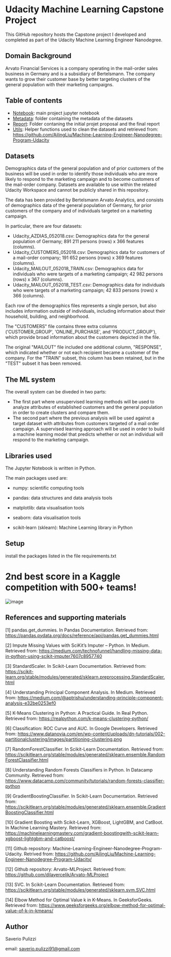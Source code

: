 # Udacity Machine Learning Capstone Project
This GitHub repository hosts the Capstone project I developed and completed as part of the Udacity Machine Learning Engineer Nanodegree.

## Domain Background
Arvato Financial Services is a company operating in the mail-order sales business in Germany and is a subsidiary of Bertelsmann.
The company wants to grow their customer base by better targeting clusters of the general population with their marketing campaigns.

## Table of contents
- [Notebook](https://github.com/spuliz/udacity-final-project/blob/main/Arvato_Project_Supervised_Learning.ipynb): main project jupyter notebook
- [Metadata](https://github.com/spuliz/udacity-final-project/tree/main/metadata): folder containing the metadata of the datasets 
- [Report](https://github.com/spuliz/udacity-final-project/tree/main/report): Folder contaning the initial projet proposal and the final report 
- [Utils](https://github.com/spuliz/udacity-final-project/tree/main/utils.py): Helper functions used to clean the datasets and retrieved from: https://github.com/AilingLiu/Machine-Learning-Engineer-Nanodegree-Program-Udacity

## Datasets
Demographics data of the general population and of prior customers of the business will be used in order to identify those individuals who are more likely to respond to the marketing campaign and to become customers of the mail-order company.
Datasets are available to use within the related Udacity Workspace and cannot be publicly shared in this repository.

The data has been provided by Bertelsmann Arvato Analytics, and consists of demographics data of the general population of Germany, for prior customers of the company and of individuals targeted on a marketing campaign. 

In particular, there are four datasets: 

- Udacity_AZDIAS_052018.csv: Demographics data for the general population of Germany; 891 211 persons (rows) x 366 features (columns).
- Udacity_CUSTOMERS_052018.csv: Demographics data for customers of a mail-order company; 191 652 persons (rows) x 369 features (columns).
- Udacity_MAILOUT_052018_TRAIN.csv: Demographics data for individuals who were targets of a marketing campaign; 42 982 persons (rows) x 367 (columns).
- Udacity_MAILOUT_052018_TEST.csv: Demographics data for individuals who were targets of a marketing campaign; 42 833 persons (rows) x 366 (columns).

Each row of the demographics files represents a single person, but also includes information outside of individuals, including information about their household, building, and neighborhood.

The "CUSTOMERS" file contains three extra columns ('CUSTOMER_GROUP', 'ONLINE_PURCHASE', and 'PRODUCT_GROUP'), which provide broad information about the customers depicted in the file. 

The original "MAILOUT" file included one additional column, "RESPONSE", which indicated whether or not each recipient became a customer of the company. For the "TRAIN" subset, this column has been retained, but in the "TEST" subset it has been removed.


## The ML system
The overall system can be diveded in two parts:
- The first part where unsupervised learning methods will be used to analyze attributes of established customers and the general population in order to create clusters and compare them.
- The second part where the previous analysis will be used against a target dataset with attributes from customers targeted of a mail order campaign. A supervised learning approach will be used in order to build a machine learning model that predicts whether or not an individual will respond to the marketing campaign.

## Libraries used
The Jupyter Notebook is written in Python.

The main packages used are:

- numpy: scientific computing tools

- pandas: data structures and data analysis tools

- matplotlib: data visualisation tools

- seaborn: data visualisation tools

- scikit-learn (sklearn): Machine Learning library in Python


## Setup
install the packages listed in the file requirements.txt

# 2nd best score in a Kaggle competition with 500+ teams!
![image](https://user-images.githubusercontent.com/15948985/145068576-75beed1f-a9f8-4467-baa3-29a412cbf84c.png)


## References and supporting materials
[1] pandas.get_dummies. In Pandas Documentation. Retrieved from:
https://pandas.pydata.org/docs/reference/api/pandas.get_dummies.html

[2] Impute Missing Values with SciKit’s Imputer – Python. In Medium. Retrieved from:
https://medium.com/technofunnel/handling-missing-data-in-python-using-scikit-imputer7607c8957740

[3] StandardScaler. In Scikit-Learn Documentation. Retrieved from:
https://scikit-learn.org/stable/modules/generated/sklearn.preprocessing.StandardScaler.html

[4] Understanding Principal Component Analysis. In Medium. Retrieved from:
https://medium.com/@aptrishu/understanding-principle-component-analysis-e32be0253ef0

[5] K-Means Clustering in Python: A Practical Guide. In Real Python. Retrieved from:
https://realpython.com/k-means-clustering-python/

[6] Classification: ROC Curve and AUC. In Google Developers. Retrieved from:
https://www.datanovia.com/en/wp-content/uploads/dn-tutorials/002-partitionalclustering/images/partitioning-clustering.png

[7] RandomForestClassifier. In Scikit-Learn Documentation. Retrieved from:
https://scikitlearn.org/stable/modules/generated/sklearn.ensemble.RandomForestClassifier.html

[8] Understanding Random Forests Classifiers in Python. In Datacamp Community. Retrieved
from: https://www.datacamp.com/community/tutorials/random-forests-classifier-python

[9] GradientBoostingClassifier. In Scikit-Learn Documentation. Retrieved from:
https://scikitlearn.org/stable/modules/generated/sklearn.ensemble.GradientBoostingClassifier.html

[10] Gradient Boosting with Scikit-Learn, XGBoost, LightGBM, and CatBoot. In Machine
Learning Mastery. Retrieved from: https://machinelearningmastery.com/gradient-boostingwith-scikit-learn-xgboost-lightgbm-and-catboost/

[11] Github repository: Machine-Learning-Engineer-Nanodegree-Program-Udacity. Retrived from: https://github.com/AilingLiu/Machine-Learning-Engineer-Nanodegree-Program-Udacity/

[12] Github repository: Arvato-MLProject. Retrieved from: https://github.com/dilayercelik/Arvato-MLProject

[13] SVC. In Scikit-Learn Documentation. Retrieved from:
https://scikitlearn.org/stable/modules/generated/sklearn.svm.SVC.html

[14] Elbow Method for Optimal Value k in K-Means. In GeeksforGeeks. Retrieved from:
https://www.geeksforgeeks.org/elbow-method-for-optimal-value-of-k-in-kmeans/


## Author
Saverio Pulizzi

email: saverio.pulizzi91@gmail.com









